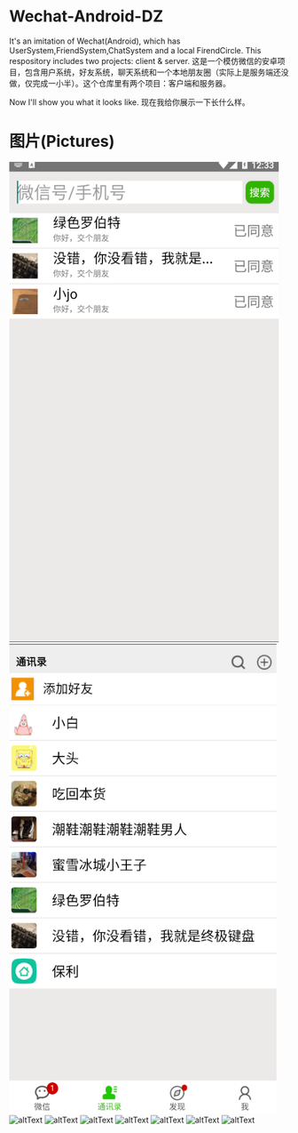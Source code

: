# Wechat-Android-DZ
It's an imitation of Wechat(Android), which has UserSystem,FriendSystem,ChatSystem and a local FirendCircle. This respository includes two projects: client &amp; server.
这是一个模仿微信的安卓项目，包含用户系统，好友系统，聊天系统和一个本地朋友圈（实际上是服务端还没做，仅完成一小半）。这个仓库里有两个项目：客户端和服务器。

Now I'll show you what it looks like.
现在我给你展示一下长什么样。

# 图片(Pictures)
![altText](./static/1.png)
![altText](./static/2.png)
![altText](./static/3.png)
![altText](./static/4.png)
![altText](./static/5.png)
![altText](./static/6.png)
![altText](./static/7.png)
![altText](./static/8.png)
![altText](./static/9.png)

